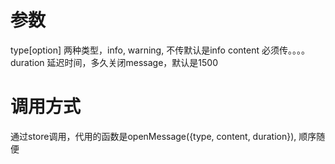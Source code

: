 # 参数
type[option] 两种类型，info, warning, 不传默认是info
content 必须传。。。。
duration 延迟时间，多久关闭message，默认是1500

# 调用方式
通过store调用，代用的函数是openMessage({type, content, duration}), 顺序随便
